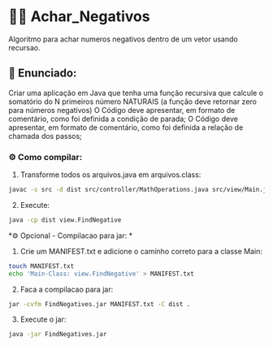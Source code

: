 # 🧑‍🚀 Achar_Negativos
Algoritmo para achar numeros negativos dentro de um vetor usando recursao.

## 📝 Enunciado:
Criar uma aplicação em Java que tenha uma função recursiva que calcule o somatório do N primeiros
número NATURAIS (a função deve retornar zero para números negativos)
O Código deve apresentar, em formato de comentário, como foi definida a condição de parada;
O Código deve apresentar, em formato de comentário, como foi definida a relação de chamada dos passos;

### ⚙️ Como compilar:
1. Transforme todos os arquivos.java em arquivos.class:
```bash
javac -s src -d dist src/controller/MathOperations.java src/view/Main.java
```

2. Execute:
```bash
java -cp dist view.FindNegative
``` 

*⚙️ Opcional - Compilacao para jar: *
1. Crie um MANIFEST.txt e adicione o caminho correto para a classe Main:
```bash
touch MANIFEST.txt
echo 'Main-Class: view.FindNegative' > MANIFEST.txt
```

2. Faca a compilacao para jar:
```bash
jar -cvfm FindNegatives.jar MANIFEST.txt -C dist .
```

3. Execute o jar:
```bash
java -jar FindNegatives.jar
```
